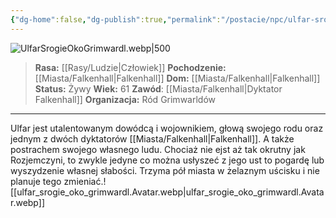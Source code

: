```yaml
---
{"dg-home":false,"dg-publish":true,"permalink":"/postacie/npc/ulfar-srogie-oko-grimwardl/","dgPassFrontmatter":true}
---
```


![UlfarSrogieOkoGrimwardl.webp|500](/img/user/Vault/Grafiki/NPC/UlfarSrogieOkoGrimwardl.webp)

> **Rasa:** [[Rasy/Ludzie\|Człowiek]]
> **Pochodzenie:** [[Miasta/Falkenhall\|Falkenhall]]
> **Dom:** [[Miasta/Falkenhall\|Falkenhall]]
> **Status:** Żywy
> **Wiek:** 61
> **Zawód**: [[Miasta/Falkenhall\|Dyktator Falkenhall]]
> **Organizacja:** Ród Grimwarldów

---

Ulfar jest utalentowanym dowódcą i wojownikiem, głową swojego rodu oraz jednym z dwóch dyktatorów [[Miasta/Falkenhall\|Falkenhall]]. A także postrachem swojego własnego ludu. Chociaż nie ejst aż tak okrutny jak Rozjemczyni, to zwykle jedyne co można usłyszeć z jego ust to pogardę lub wyszydzenie własnej słabości. Trzyma pół miasta w żelaznym uścisku i nie planuje tego zmieniać.![[ulfar_srogie_oko_grimwardl.Avatar.webp\|ulfar_srogie_oko_grimwardl.Avatar.webp]]